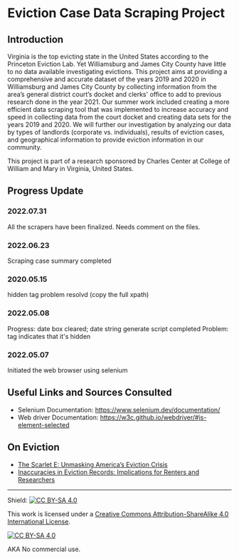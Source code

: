 # Eviction Case Data Scraping Project

## Introduction 

Virginia is the top evicting state in the United States according to the Princeton Eviction Lab. Yet Williamsburg and James City County have little to no data available investigating evictions. This project aims at providing a comprehensive and accurate dataset of the years 2019 and 2020 in Williamsburg and James City County by collecting information from the area’s general district court’s docket and clerks' office to add to previous research done in the year 2021. Our summer work included creating a more efficient data scraping tool that was implemented to increase accuracy and speed in collecting data from the court docket and creating data sets for the years 2019 and 2020. We will further our investigation by analyzing our data by types of landlords (corporate vs. individuals), results of eviction cases, and geographical information to provide eviction information in our community.

This project is part of a research sponsored by Charles Center at College of William and Mary in Virginia, United States. 


## Progress Update

### 2022.07.31
All the scrapers have been finalized. Needs comment on the files.

### 2022.06.23   
Scraping case summary completed

### 2020.05.15
hidden tag problem resolvd (copy the full xpath)

### 2022.05.08
Progress: date box cleared; date string generate script completed
Problem: tag indicates that it's hidden

### 2022.05.07
Initiated the web browser using selenium  

## Useful Links and Sources Consulted
- Selenium Documentation: https://www.selenium.dev/documentation/
- Web driver Documentation: https://w3c.github.io/webdriver/#is-element-selected 

## On Eviction

- [The Scarlet E: Unmasking America’s Eviction Crisis](https://www.wnycstudios.org/podcasts/otm/scarlet-e-unmasking-americas-eviction-crisis)
- [Inaccuracies in Eviction Records: Implications for Renters and Researchers](https://www.tandfonline.com/doi/full/10.1080/10511482.2020.1748084)

---

Shield: [![CC BY-SA 4.0][cc-by-sa-shield]][cc-by-sa]

This work is licensed under a
[Creative Commons Attribution-ShareAlike 4.0 International License][cc-by-sa].

[![CC BY-SA 4.0][cc-by-sa-image]][cc-by-sa]

[cc-by-sa]: http://creativecommons.org/licenses/by-sa/4.0/
[cc-by-sa-image]: https://licensebuttons.net/l/by-sa/4.0/88x31.png
[cc-by-sa-shield]: https://img.shields.io/badge/License-CC%20BY--SA%204.0-lightgrey.svg


AKA No commercial use. 
